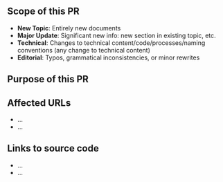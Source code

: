 ## Scope of this PR

<!-- REQUIRED We set [labels](https://devdocs.magento.com/guides/v2.3/contributor-guide/contributing.html#devdocs) based on the scope of changes with a PR. -->

- __New Topic__: Entirely new documents
- __Major Update__: Significant new info: new section in existing topic, etc.
- __Technical__: Changes to technical content/code/processes/naming conventions (any change to technical content)
- __Editorial__: Typos, grammatical inconsistencies, or minor rewrites

<!-- Communicate the scope of your PR by leaving the applicable option(s) visible and deleting the others. -->

## Purpose of this PR

<!-- REQUIRED Describe the goal and the type of changes this PR covers. -->

## Affected URLs

<!-- REQUIRED List the URLs you are changing. Not needed for large numbers of files. -->

- ...
- ...

## Links to source code

<!--  REMOVE THIS SECTION IF NOT USED. If this PR references a file in a Magento codebase repository, add it here. -->

- ...
- ...

<!-- 
If you are fixing a Github issue, note it in the following format and the issue will automatically close when this PR is merged:
Fixes #<IssueNumber>

`master` is the default branch. PRs to this branch should be for current devdocs content. Merged PRs to master go live on the site automatically. Work for future releases generally goes in the `develop` branch. Work with the devdocs team if you are unsure where to submit your PR.
-->
